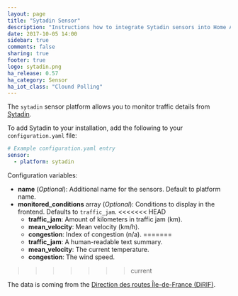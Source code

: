```yaml
---
layout: page
title: "Sytadin Sensor"
description: "Instructions how to integrate Sytadin sensors into Home Assistant."
date: 2017-10-05 14:00
sidebar: true
comments: false
sharing: true
footer: true
logo: sytadin.png
ha_release: 0.57
ha_category: Sensor
ha_iot_class: "Clound Polling"
---
```


The `sytadin` sensor platform allows you to monitor traffic details from [Sytadin](http://www.sytadin.fr).

To add Sytadin to your installation, add the following to your `configuration.yaml` file:

```yaml
# Example configuration.yaml entry
sensor:
  - platform: sytadin
```

Configuration variables:

- **name** (*Optional*): Additional name for the sensors. Default to platform name.
- **monitored_conditions** array (*Optional*): Conditions to display in the frontend. Defaults to `traffic_jam`.
<<<<<<< HEAD
  - **traffic_jam**: Amount of kilometers in traffic jam (km).  
  - **mean_velocity**: Mean velocity (km/h).
  - **congestion**: Index of congestion (n/a).
=======
  - **traffic_jam**: A human-readable text summary.
  - **mean_velocity**: The current temperature.
  - **congestion**: The wind speed.

>>>>>>> current

The data is coming from the [Direction des routes Île-de-France (DiRIF)](http://www.sytadin.fr).

